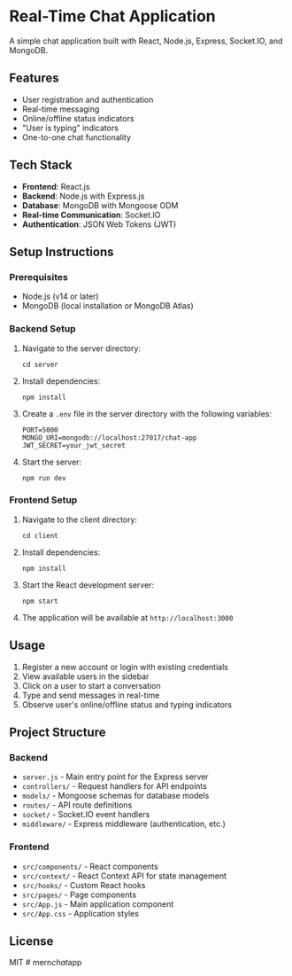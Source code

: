 # Real-Time Chat Application

A simple chat application built with React, Node.js, Express, Socket.IO, and MongoDB.

## Features

- User registration and authentication
- Real-time messaging
- Online/offline status indicators
- "User is typing" indicators
- One-to-one chat functionality

## Tech Stack

- **Frontend**: React.js
- **Backend**: Node.js with Express.js
- **Database**: MongoDB with Mongoose ODM
- **Real-time Communication**: Socket.IO
- **Authentication**: JSON Web Tokens (JWT)

## Setup Instructions

### Prerequisites

- Node.js (v14 or later)
- MongoDB (local installation or MongoDB Atlas)

### Backend Setup

1. Navigate to the server directory:
   ```
   cd server
   ```

2. Install dependencies:
   ```
   npm install
   ```

3. Create a `.env` file in the server directory with the following variables:
   ```
   PORT=5000
   MONGO_URI=mongodb://localhost:27017/chat-app
   JWT_SECRET=your_jwt_secret
   ```

4. Start the server:
   ```
   npm run dev
   ```

### Frontend Setup

1. Navigate to the client directory:
   ```
   cd client
   ```

2. Install dependencies:
   ```
   npm install
   ```

3. Start the React development server:
   ```
   npm start
   ```

4. The application will be available at `http://localhost:3000`

## Usage

1. Register a new account or login with existing credentials
2. View available users in the sidebar
3. Click on a user to start a conversation
4. Type and send messages in real-time
5. Observe user's online/offline status and typing indicators

## Project Structure

### Backend
- `server.js` - Main entry point for the Express server
- `controllers/` - Request handlers for API endpoints
- `models/` - Mongoose schemas for database models
- `routes/` - API route definitions
- `socket/` - Socket.IO event handlers
- `middleware/` - Express middleware (authentication, etc.)

### Frontend
- `src/components/` - React components
- `src/context/` - React Context API for state management
- `src/hooks/` - Custom React hooks
- `src/pages/` - Page components
- `src/App.js` - Main application component
- `src/App.css` - Application styles

## License

MIT #   m e r n _ c h a t _ a p p  
 